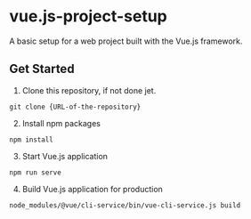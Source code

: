 # vue.js-project-setup

A basic setup for a web project built with the Vue.js framework.

## Get Started

1. Clone this repository, if not done jet.

```
git clone {URL-of-the-repository}
```

2. Install npm packages

```
npm install
```

3. Start Vue.js application

```
npm run serve
```

4. Build Vue.js application for production

```
node_modules/@vue/cli-service/bin/vue-cli-service.js build
```
